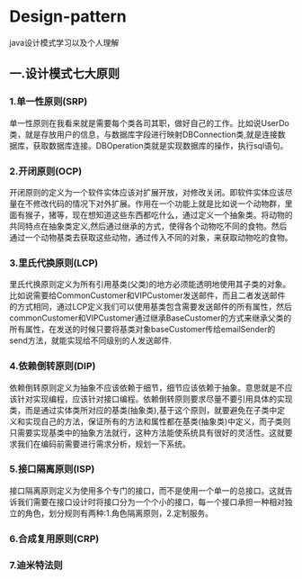
# Design-pattern
java设计模式学习以及个人理解
## 一.设计模式七大原则
### 1.单一性原则(SRP)
 单一性原则在我看来就是需要每个类各司其职，做好自己的工作。比如说UserDo类，就是存放用户的信息，与数据库字段进行映射DBConnection类,就是连接数据库，获取数据库连接。DBOperation类就是实现数据库的操作，执行sql语句。
### 2.开闭原则(OCP)
 开闭原则的定义为一个软件实体应该对扩展开放，对修改关闭。即软件实体应该尽量在不修改代码的情况下对外扩展。作用在一个功能上就是比如说一个动物群，里面有猴子，猪等，现在想知道这些东西都吃什么，通过定义一个抽象类。将动物的共同特点在抽象类定义,然后通过继承的方式，使得各个动物吃不同的食物。然后通过一个动物基类去获取这些动物，通过传入不同的对象，来获取动物吃的食物。
### 3.里氏代换原则(LCP)
 里氏代换原则定义为所有引用基类(父类)的地方必须能透明地使用其子类的对象。比如说需要给CommonCustomer和VIPCustomer发送邮件，而且二者发送邮件的方式相同，通过LCP定义我们可以使用基类包含需要发送邮件的所有属性，然后commonCustomer和VIPCustomer通过继承BaseCustomer的方式来继承父类的所有属性，在发送的时候只要将基类对象baseCustomer传给emailSender的send方法，就能实现给不同级别的人发送邮件.
### 4.依赖倒转原则(DIP)
 依赖倒转原则定义为抽象不应该依赖于细节，细节应该依赖于抽象。意思就是不应该针对实现编程，应该针对接口编程。依赖倒转原则要求尽量不要引用具体的实现类，而是通过实体类所对应的基类(抽象类),基于这个原则，就要避免在子类中定义和实现自己的方法，保证所有的方法和属性都在基类(抽象类)中定义，而子类则只需要实现基类中的抽象方法就行，这种方法能使系统具有很好的灵活性。这就要求我们在编码前需要进行需求分析，规划一下系统。
### 5.接口隔离原则(ISP)
 接口隔离原则定义为使用多个专门的接口，而不是使用一个单一的总接口。这就告诉我们需要在接口设计时将接口分为一个个小的接口，每一个接口承担一种相对独立的角色，划分规则有两种:1.角色隔离原则，2.定制服务。
### 6.合成复用原则(CRP)
### 7.迪米特法则
